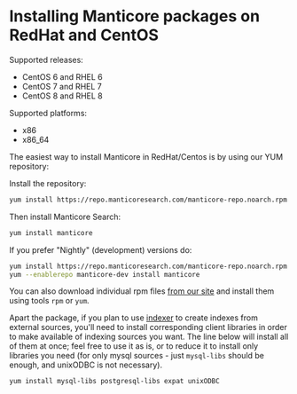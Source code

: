 # Installing Manticore packages on RedHat and CentOS

Supported releases:

* CentOS 6 and RHEL 6
* CentOS 7 and RHEL 7
* CentOS 8 and RHEL 8

Supported platforms:
* x86
* x86_64

The easiest way to install Manticore in RedHat/Centos is by using our YUM repository:

Install the repository:
```bash
yum install https://repo.manticoresearch.com/manticore-repo.noarch.rpm
```

Then install Manticore Search:
```bash
yum install manticore
```

If you prefer "Nightly" (development) versions do:

```bash
yum install https://repo.manticoresearch.com/manticore-repo.noarch.rpm
yum --enablerepo manticore-dev install manticore
```

You can also download individual rpm files [from our site](https://manticoresearch.com/downloads/) and install them using tools `rpm` or `yum`.

Apart the package, if you plan to use [indexer](../Adding_data_from_external_storages/Plain_indexes_creation.md#Indexer-tool) to create indexes from external sources, you'll need to install corresponding client libraries in order to make available of indexing sources you want. The line below will install all of them at once; feel free to use it as is, or to reduce it to install only libraries you need (for only mysql sources - just `mysql-libs` should be enough, and unixODBC is not necessary).

```bash
yum install mysql-libs postgresql-libs expat unixODBC
```
